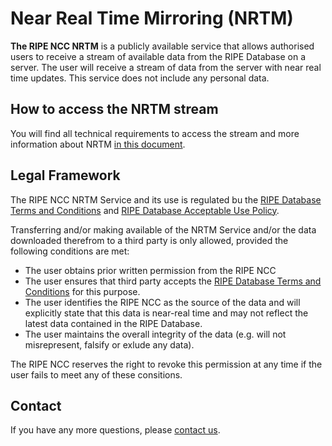 # Near Real Time Mirroring (NRTM)

**The RIPE NCC NRTM** is a publicly available service that allows authorised users to receive a stream of available data from the RIPE Database on a server. The user will receive a stream of data from the server with near real time updates. This service does not include any personal data.


## How to access the NRTM stream

You will find all technical requirements to access the stream and more information about NRTM [in this document](02-Access-to-NRTM.md#access-to-nrtm).


## Legal Framework

The RIPE NCC NRTM Service and its use is regulated bu the [RIPE Database Terms and Conditions](../21.Terms-And-Conditions.md#ripe-database-terms-and-conditions) and [RIPE Database Acceptable Use Policy](../22.RIPE-Database-Acceptable-Use-Policy.md#ripe-database-acceptable-use-policy).

Transferring and/or making available of the NRTM Service and/or the data downloaded therefrom to a third party is only allowed, provided the following conditions are met:

* The user obtains prior written permission from the RIPE NCC
* The user ensures that third party accepts the [RIPE Database Terms and Conditions](../21.Terms-And-Conditions.md#ripe-database-terms-and-conditions) for this purpose.
* The user identifies the RIPE NCC as the source of the data and will explicitly state that this data is near-real time and may not reflect the latest data contained in the RIPE Database.
* The user maintains the overall integrity of the data (e.g. will not misrepresent, falsify or exlude any data).

The RIPE NCC reserves the right to revoke this permission at any time if the user fails to meet any of these consitions.


## Contact

If you have any more questions, please [contact us](https://www.ripe.net/contact-form?topic=ripe_dbm).